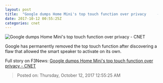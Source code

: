 ```yaml
---
layout: post
title:  "Google dumps Home Mini's top touch function over privacy     - CNET"
date: 2017-10-12 00:55:25Z
categories: cnet
---
```


![Google dumps Home Mini's top touch function over privacy     - CNET](https://cnet4.cbsistatic.com/img/ivwD2y6YHFo03YpEvBaCLDvDcNs=/670x503/2017/10/06/e3f31773-a89c-4f4e-9bd1-9df6955cc7e8/google-home-mini-14.jpg)

Google has permanently removed the top touch function after discovering a flaw that allowed the smart speaker to activate on its own.


Full story on F3News: [Google dumps Home Mini's top touch function over privacy     - CNET](http://www.f3nws.com/n/hqbcyB)

> Posted on: Thursday, October 12, 2017 12:55:25 AM

